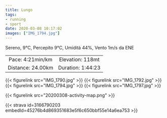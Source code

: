 ```yaml
---
title: Lungo
tags:
- running
- sport
date: 2020-03-08 10:17:02
images: ["IMG_1794.jpg"]
---
```


Sereno, 9°C, Percepito 9°C, Umidità 44%, Vento 1m/s da ENE

<!--more-->

| | |
| :-: | :-: |
| Pace: 4:21min/km | Elevation: 118mt |
| Distance: 24.00km | Duration: 1:44:23 |

{{< figurelink src="IMG_1790.jpg" >}}
{{< figurelink src="IMG_1792.jpg" >}}
{{< figurelink src="IMG_1794.jpg" >}}
{{< figurelink src="IMG_1797.jpg" >}}

{{< figurelink src="20200308-activity-map.png" >}}


{{< strava id=3166790203 embedId=45276b4d869351683e5f6c650bbf55e14a6ea753 >}}
